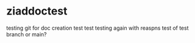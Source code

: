 # ziaddoctest
testing git for doc creation
test test
testing again with reaspns
test of test branch or main?